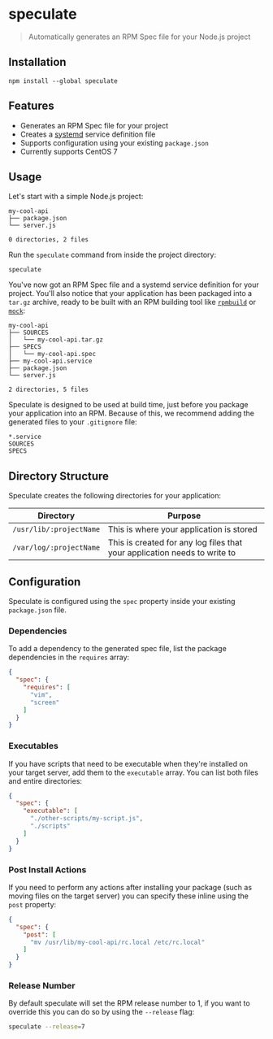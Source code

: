 # speculate

> Automatically generates an RPM Spec file for your Node.js project

## Installation

```
npm install --global speculate
```

## Features

* Generates an RPM Spec file for your project
* Creates a [systemd](https://www.freedesktop.org/wiki/Software/systemd/) service definition file
* Supports configuration using your existing `package.json`
* Currently supports CentOS 7

## Usage

Let's start with a simple Node.js project:

```
my-cool-api
├── package.json
└── server.js

0 directories, 2 files
```

Run the `speculate` command from inside the project directory:

```
speculate
```

You've now got an RPM Spec file and a systemd service definition for your project. You'll also notice that your application has been packaged into a `tar.gz` archive, ready to be built with an RPM building tool like [`rpmbuild`](http://www.rpm.org/max-rpm-snapshot/rpmbuild.8.html) or [`mock`](https://fedoraproject.org/wiki/Mock):

```
my-cool-api
├── SOURCES
│   └── my-cool-api.tar.gz
├── SPECS
│   └── my-cool-api.spec
├── my-cool-api.service
├── package.json
└── server.js

2 directories, 5 files
```

Speculate is designed to be used at build time, just before you package your application into an RPM. Because of this, we recommend adding the generated files to your `.gitignore` file:

```
*.service
SOURCES
SPECS
```

## Directory Structure

Speculate creates the following directories for your application:

|Directory|Purpose|
|---------|-------|
|`/usr/lib/:projectName`|This is where your application is stored|
|`/var/log/:projectName`|This is created for any log files that your application needs to write to|

## Configuration

Speculate is configured using the `spec` property inside your existing `package.json` file.

### Dependencies

To add a dependency to the generated spec file, list the package dependencies in the `requires` array:

```json
{
  "spec": {
    "requires": [
      "vim",
      "screen"
    ]
  }
}
```

### Executables

If you have scripts that need to be executable when they're installed on your target server, add them to the `executable` array. You can list both files and entire directories:

```json
{
  "spec": {
    "executable": [
      "./other-scripts/my-script.js",
      "./scripts"
    ]
  }
}
```

### Post Install Actions

If you need to perform any actions after installing your package (such as moving files on the target server) you can specify these inline using the `post` property:

```json
{
  "spec": {
    "post": [
      "mv /usr/lib/my-cool-api/rc.local /etc/rc.local"
    ]
  }
}
```

### Release Number

By default speculate will set the RPM release number to 1, if you want to override this you can do so by using the `--release` flag:

```sh
speculate --release=7
```
